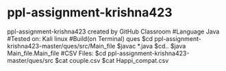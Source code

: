 # ppl-assignment-krishna423
ppl-assignment-krishna423 created by GitHub Classroom
#Language
Java
#Tested on:
Kali linux
#Build(on Terminal)
ques
$cd ppl-assignment-krishna423-master/ques/src/Main_file
$javac *.java
$cd..
$java Main_file.Main_file
#CSV Files:
$cd ppl-assignment-krishna423-master/ques/src
$cat couple.csv
$cat Happi_compat.csv
